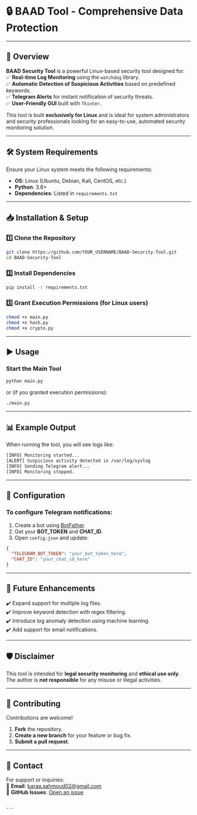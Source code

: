 # 🔒 BAAD Tool - Comprehensive Data Protection  


---


## 📌 Overview  
**BAAD Security Tool** is a powerful Linux-based security tool designed for:  
✅ **Real-time Log Monitoring** using the `watchdog` library.  
✅ **Automatic Detection of Suspicious Activities** based on predefined keywords.  
✅ **Telegram Alerts** for instant notification of security threats.  
✅ **User-Friendly GUI** built with `Tkinter`.  

This tool is built **exclusively for Linux** and is ideal for system administrators and security professionals looking for an easy-to-use, automated security monitoring solution.  

---

## 🛠️ System Requirements  
Ensure your Linux system meets the following requirements:  
- **OS**: Linux (Ubuntu, Debian, Kali, CentOS, etc.)  
- **Python**: 3.8+  
- **Dependencies**: Listed in `requirements.txt`  

---

## 📥 Installation & Setup  

### 1️⃣ **Clone the Repository**  
```bash
git clone https://github.com/YOUR_USERNAME/BAAD-Security-Tool.git
cd BAAD-Security-Tool
```

### 2️⃣ **Install Dependencies**  
```bash
pip install -r requirements.txt
```

### 3️⃣ **Grant Execution Permissions (for Linux users)**  
```bash
chmod +x main.py
chmod +x hash.py
chmod +x crypto.py
```

---

## ▶️ Usage  

### **Start the Main Tool**  
```bash
python main.py
```
or (if you granted execution permissions):  
```bash
./main.py
```



---

## 📊 Example Output  
When running the tool, you will see logs like:  
```bash
[INFO] Monitoring started...
[ALERT] Suspicious activity detected in /var/log/syslog
[INFO] Sending Telegram alert...
[INFO] Monitoring stopped.
```

---

## 🔧 Configuration  

### **To configure Telegram notifications:**  
1. Create a bot using [BotFather](https://t.me/botfather).  
2. Get your **BOT_TOKEN** and **CHAT_ID**.  
3. Open `config.json` and update:  
```json
{
  "TELEGRAM_BOT_TOKEN": "your_bot_token_here",
  "CHAT_ID": "your_chat_id_here"
}
```

---

## 🚀 Future Enhancements  
✔️ Expand support for multiple log files.  
✔️ Improve keyword detection with regex filtering.  
✔️ Introduce log anomaly detection using machine learning.  
✔️ Add support for email notifications.  

---

## 🛡️ Disclaimer  
This tool is intended for **legal security monitoring** and **ethical use only**.  
The author is **not responsible** for any misuse or illegal activities.  

---

## 🤝 Contributing  
Contributions are welcome!  
1. **Fork** the repository.  
2. **Create a new branch** for your feature or bug fix.  
3. **Submit a pull request**.  

---

## 📧 Contact  
For support or inquiries:  
📩 **Email**: baraa.sahmoud02@gmail.com  
🔗 **GitHub Issues**: [Open an issue](https://github.com/BaraaS002/BAAD-Tool/issues)  
```

---

